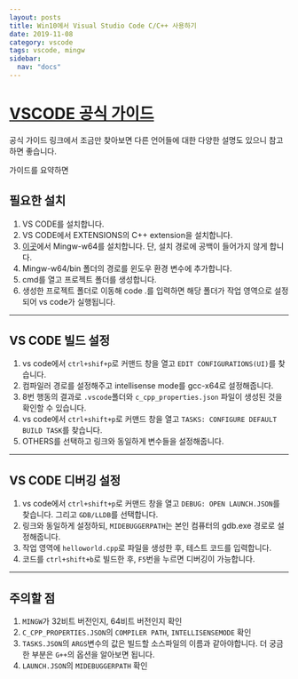 ```yaml
---
layout: posts
title: Win10에서 Visual Studio Code C/C++ 사용하기
date: 2019-11-08
category: vscode
tags: vscode, mingw
sidebar:
  nav: "docs"
---
```

# [VSCODE 공식 가이드](https://code.visualstudio.com/docs/cpp/config-mingw)

공식 가이드 링크에서 조금만 찾아보면 다른 언어들에 대한 다양한 설명도 있으니 참고하면 좋습니다.

가이드를 요약하면
## 필요한 설치
1. VS CODE를 설치합니다.
2. VS CODE에서 EXTENSIONS의 C++ extension을 설치합니다.
3. [이곳](http://mingw-w64.org/doku.php/download/mingw-builds)에서 Mingw-w64를 설치합니다. 단, 설치 경로에 공백이 들어가지 않게 합니다.
4. Mingw-w64/bin 폴더의 경로를 윈도우 환경 변수에 추가합니다.
5. cmd를 열고 프로젝트 폴더를 생성합니다.
6. 생성한 프로젝트 폴더로 이동해 code .를 입력하면 해당 폴더가 작업 영역으로 설정되어 vs code가 실행됩니다.

---

## VS CODE 빌드 설정
1. vs code에서 `ctrl+shif+p`로 커맨드 창을 열고 `EDIT CONFIGURATIONS(UI)`를 찾습니다.
2. 컴파일러 경로를 설정해주고 intellisense mode를 gcc-x64로 설정해줍니다.
3. 8번 행동의 결과로 `.vscode`폴더와 `c_cpp_properties.json` 파일이 생성된 것을 확인할 수 있습니다.
4. vs code에서 `ctrl+shift+p`로 커맨드 창을 열고 `TASKS: CONFIGURE DEFAULT BUILD TASK`를 찾습니다.
5. OTHERS를 선택하고 링크와 동일하게 변수들을 설정해줍니다.

---

## VS CODE 디버깅 설정
1. vs code에서 `ctrl+shift+p`로 커맨드 창을 열고 `DEBUG: OPEN LAUNCH.JSON`를 찾습니다. 그리고 `GDB/LLDB`를 선택합니다.
2. 링크와 동일하게 설정하되, `MIDEBUGGERPATH`는 본인 컴퓨터의 gdb.exe 경로로 설정해줍니다.
3. 작업 영역에 `helloworld.cpp`로 파일을 생성한 후, 테스트 코드를 입력합니다.
4. 코드를 `ctrl+shift+b`로 빌드한 후, `F5`번을 누르면 디버깅이 가능합니다.

---

## 주의할 점
1. `MINGW`가 32비트 버전인지, 64비트 버전인지 확인
2. `C_CPP_PROPERTIES.JSON`의 `COMPILER PATH`, `INTELLISENSEMODE` 확인
3. `TASKS.JSON`의 `ARGS`변수의 값은 빌드할 소스파일의 이름과 같아야합니다. 더 궁금한 부분은 `G++`의 옵션을 알아보면 됩니다.
4. `LAUNCH.JSON`의 `MIDEBUGGERPATH` 확인
